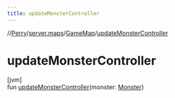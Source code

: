 ```yaml
---
title: updateMonsterController
---
```

//[Perry](../../../index.html)/[server.maps](../index.html)/[GameMap](index.html)/[updateMonsterController](update-monster-controller.html)



# updateMonsterController



[jvm]\
fun [updateMonsterController](update-monster-controller.html)(monster: [Monster](../../server.life/-monster/index.html))




